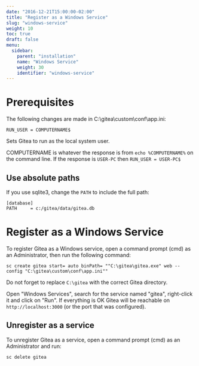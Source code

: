 ```yaml
---
date: "2016-12-21T15:00:00-02:00"
title: "Register as a Windows Service"
slug: "windows-service"
weight: 10
toc: true
draft: false
menu:
  sidebar:
    parent: "installation"
    name: "Windows Service"
    weight: 30
    identifier: "windows-service"
---
```


# Prerequisites

The following changes are made in C:\gitea\custom\conf\app.ini:

```
RUN_USER = COMPUTERNAME$
```

Sets Gitea to run as the local system user.

COMPUTERNAME is whatever the response is from `echo %COMPUTERNAME%` on the command line. If the response is `USER-PC` then `RUN_USER = USER-PC$`

## Use absolute paths

If you use sqlite3, change the `PATH` to include the full path:

```
[database]
PATH     = c:/gitea/data/gitea.db
```

# Register as a Windows Service

To register Gitea as a Windows service, open a command prompt (cmd) as an Administrator,
then run the following command:

```
sc create gitea start= auto binPath= ""C:\gitea\gitea.exe" web --config "C:\gitea\custom\conf\app.ini""
```

Do not forget to replace `C:\gitea` with the correct Gitea directory.

Open "Windows Services", search for the service named "gitea", right-click it and click on
"Run". If everything is OK Gitea will be reachable on `http://localhost:3000` (or the port
that was configured).

## Unregister as a service

To unregister Gitea as a service, open a command prompt (cmd) as an Administrator and run:

```
sc delete gitea
```
